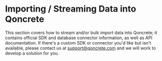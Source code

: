 # Importing / Streaming Data into Qoncrete

This section covers how to stream and/or bulk import data into Qoncrete; it contains official SDK and database connector information, as well as API documentation.  If there's a custom SDK or connector you'd like but isn't available, please contact us at [support@qoncrete.com](mailto:support@qoncrete.com?Subject=Qoncrete%20SDK%20Request) and we will work to develop a solution for you.